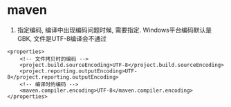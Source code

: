 # maven

1. 指定编码, 编译中出现编码问题时候, 需要指定. Windows平台编码默认是GBK, 文件是UTF-8编译会不通过
```
<properties>
    <!-- 文件拷贝时的编码 -->
    <project.build.sourceEncoding>UTF-8</project.build.sourceEncoding>
    <project.reporting.outputEncoding>UTF-8</project.reporting.outputEncoding>
    <!-- 编译时的编码 -->
    <maven.compiler.encoding>UTF-8</maven.compiler.encoding>
</properties>
```


